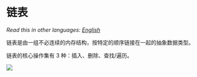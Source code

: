 # 链表

_Read this in other languages:_
[_English_](README.en-US.md)

链表是由一组不必连续的内存结构，按特定的顺序链接在一起的抽象数据类型。

链表的核心操作集有 3 种：插入、删除、查找/遍历。

![](https://gitee.com/geekhall/pic/raw/main/img/20211105123830.png)
